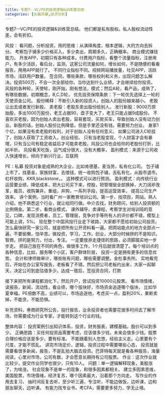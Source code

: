 ```yaml
---
title: 专题7--VC/PE的投资逻辑&训练营总结
categories: [头脑风暴,经济分析]
---
```




专题7--VC/PE的投资逻辑&训练营总结。
他们都是私有股权。私人股权流动性差，会有折扣。

风投：
看问题，分析投资，用的思维：从演绎角度，根本逻辑，大的方向去拆分。
考察包子铺多少价格买入，多少卖出，周期多久，正确概率。
商业模式赚钱能力。
开发APP，初期只有各种成本。付费用户指标，看整个流量指标，注册用户，有多少活跃，看后台，监测。这家公司流量如何，增长如何，不是随便的看看报告，用用APP就行了。
不同行业指标不同。视频网站播放量，社交APP，活跃市场，活跃用户数量。
签合同，哪些条款，哪些权利和义务，出现问题怎么解决。投资500万，不会一次全部给你，当你达到什么业绩，才会继续给你投资。
风投的各种轮，天使轮，刚开始，刚有想法，模式；然后A轮，看产品，成熟了，有哪些数据，初期概念，B,C,D轮，
优先投资保障条款：下一轮优先选择上一轮的天使资金公司。
股份稀释：不断引入新的投资人，创始人的股份越来越小。
老股让出去或者发行新股。
卖老股：老股东卖出股份给别人。
发行新股：9000万原始股，多出1000万股份，老王占据90，盘子变大了，老王只能占据9成股份。
不喜欢买老股，因为创始人卖出老股，容易套现，买房买车，导致创始人没有动力创业。新股的话，创始人股份比例降低，但是手里还没有钱。需要努力创业。
身家1个亿，如果没有卖老股的权利，对于创始人没有任何意义。
如果公司进入C轮挂了，创始人获取了工资收入，创业经验。
只有当老股变现，个人财富才会有暴增，只有当公司有稳定收益后才可能卖老股。风投公司也会给你的老股份打折，比如半折。
风投看天吃饭，运气成分很大，没有大概率，
盈利模式：来源于公司收入快速增长，倾向于新兴行业，互联网


PE：私募
投资对象是成熟的大企业，比如肯德基，麦当劳，私有化公司。
包子铺上市了，找基金，家族财富，去借钱，统一收购包子铺，去私有化，从股市退市。杠杆收购，KKR,blackstone，。
这种模式可以进行预测。
盈利模式：向传统行业运营要业绩，降低成本，把大公司买下来，控股，把管理层全部换掉，大刀阔斧改革，裁员，收购兼并，重组，并购，一系列手段，提高运营效率，
提高公司生产效率。
讲个案例，当时看广州一家教育培训公司。第一步，找项目，网站，熟人介绍，他不熟悉这个行业，就让给同行做。中介去找，财务顾问，给别人投资额的比例佣金。第二步，看商业模式，
课外辅导，卖课程，考察学生对培训班的意见，口碑，发现消费者，员工，管理层，竞争对手等所有人的评价都不错，模型上可能上调，5%。
现在整个中国风投行业走下坡路，大家都不愿给初始公司投资。
怎么最快研究一家公司，就是把所有公开资料看一遍。把网站能点的地方全部点一遍，不要偷懒，怕辛苦。做投资，学习，工作，创业，大部分时候拼的不是知识，智商，拼的是努力，付出，专注。
一定要放弃走捷径的思路，必须脚踏实地一步步走。
把自己放在不同的角色，做很多工作，1个月后就很清楚了。每个培训点的各种信息，比如，服务哪个小区，客户群体阶层，
投资一定是拥有更多的信息优势。
会计和律师做审计，哪些账有问题，哪些需要调整。金杜事务所。
实地看完后，开始在办公室写报告，老板看了不错。然后把公司老板约出来，大家一起聊天，决定公司到底估值多少。达成一致后，签投资合同，打款

接下来把所有课程都消化下，然后开户，尝试投资10000元股票。
看市场情绪，读报告，新闻，流动性，看业绩，哪个版块好，市场资金追逐哪个版块，
比如华夏幸福，PE倍数不高，业绩可以，市场追逐他，考虑买一点，盈利20%，果断卖掉，不能贪，不能恐惧。

补充资料，券商研究所公告，投行报告，业余投资者也需要花很多时间去了解市场，你需要成为行业专家，才能转到这个行业的钱。

整体内容：
投资案例引出知识体系，投资，财务报表，建模基础。股价可以到多少。
正确思路：买任何投资品需要考虑，应该值多少钱，未来会值多少钱。股票合理价格应该是多少，要有标准。
不能跟着别人忽悠，经验主义走。心里要有个尺度，才能不慌乱。
讲完市场定价，逻辑，投资过程中需要哪些心态，
投资就是需要看很多新闻，报告，不是乱拍大脑去投资。巴菲特每天就是看各种报告，海量阅读，心里对市场，公司有数，才会愿意长期持有公司股票。
作业：这次作业就比较少，提交作业同学也很少，只有10人。
问题：单一逻辑解释现象，美股涨了，为啥涨。
社会现象不是单一的现象，和很多因素都相关。
建立多因素思维，美国股票，市场情绪，经济复苏，哪个因素最大，沿着那个方向走。
写作业的作用去复习，
抽时间反复去听，至少听三遍，专注听，不能边做饭，边听课，边和朋友聊天，边听课。
有能力找专业书，考CFA，需要更多努力，学无止境。